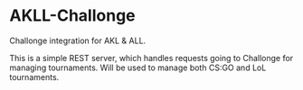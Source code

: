 # AKLL-Challonge
Challonge integration for AKL &amp; ALL.

This is a simple REST server, which handles requests going to Challonge for managing tournaments. Will be used to manage both CS:GO and LoL tournaments.
